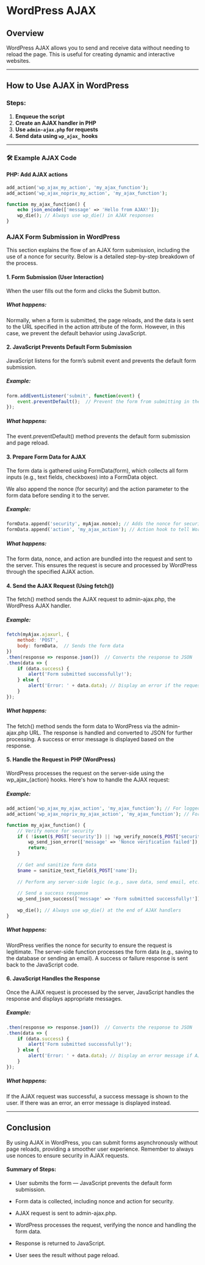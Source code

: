 # WordPress AJAX

## Overview
WordPress AJAX allows you to send and receive data without needing to reload the page. This is useful for creating dynamic and interactive websites.

---

## How to Use AJAX in WordPress

### Steps:
1. **Enqueue the script**
2. **Create an AJAX handler in PHP**
3. **Use `admin-ajax.php` for requests**
4. **Send data using `wp_ajax_` hooks**

---

### 🛠️ Example AJAX Code

#### PHP: Add AJAX actions
```php
add_action('wp_ajax_my_action', 'my_ajax_function');
add_action('wp_ajax_nopriv_my_action', 'my_ajax_function');

function my_ajax_function() {
    echo json_encode(['message' => 'Hello from AJAX!']);
    wp_die(); // Always use wp_die() in AJAX responses
}
```

### AJAX Form Submission in WordPress
This section explains the flow of an AJAX form submission, including the use of a nonce for security. Below is a detailed step-by-step breakdown of the process.

#### 1. Form Submission (User Interaction)
When the user fills out the form and clicks the Submit button.

##### What happens:
Normally, when a form is submitted, the page reloads, and the data is sent to the URL specified in the action attribute of the form. However, in this case, we prevent the default behavior using JavaScript.

#### 2. JavaScript Prevents Default Form Submission
JavaScript listens for the form’s submit event and prevents the default form submission.

##### Example:
```js
form.addEventListener('submit', function(event) {
    event.preventDefault();  // Prevent the form from submitting in the usual way (no page reload)
});
```
##### What happens:
The event.preventDefault() method prevents the default form submission and page reload.

#### 3. Prepare Form Data for AJAX
The form data is gathered using FormData(form), which collects all form inputs (e.g., text fields, checkboxes) into a FormData object.

We also append the nonce (for security) and the action parameter to the form data before sending it to the server.

##### Example:
```php
formData.append('security', myAjax.nonce); // Adds the nonce for security
formData.append('action', 'my_ajax_action'); // Action hook to tell WordPress what AJAX action to run 
```
##### What happens:
The form data, nonce, and action are bundled into the request and sent to the server.
This ensures the request is secure and processed by WordPress through the specified AJAX action.

#### 4. Send the AJAX Request (Using fetch())
The fetch() method sends the AJAX request to admin-ajax.php, the WordPress AJAX handler.

##### Example:
```js
fetch(myAjax.ajaxurl, {
    method: 'POST',
    body: formData,  // Sends the form data
})
.then(response => response.json())  // Converts the response to JSON
.then(data => {
    if (data.success) {
        alert('Form submitted successfully!');
    } else {
        alert('Error: ' + data.data); // Display an error if the request fails
    }
});
```

##### What happens:
The fetch() method sends the form data to WordPress via the admin-ajax.php URL.
The response is handled and converted to JSON for further processing.
A success or error message is displayed based on the response.

#### 5. Handle the Request in PHP (WordPress)
WordPress processes the request on the server-side using the wp_ajax_{action} hooks. Here's how to handle the AJAX request:

##### Example:
```php
add_action('wp_ajax_my_ajax_action', 'my_ajax_function'); // For logged-in users
add_action('wp_ajax_nopriv_my_ajax_action', 'my_ajax_function'); // For non-logged-in users

function my_ajax_function() {
    // Verify nonce for security
    if ( !isset($_POST['security']) || !wp_verify_nonce($_POST['security'], 'my_ajax_nonce') ) {
        wp_send_json_error(['message' => 'Nonce verification failed']);
        return;
    }
    
    // Get and sanitize form data
    $name = sanitize_text_field($_POST['name']);
    
    // Perform any server-side logic (e.g., save data, send email, etc.)
    
    // Send a success response
    wp_send_json_success(['message' => 'Form submitted successfully!']);
    
    wp_die(); // Always use wp_die() at the end of AJAX handlers
}
```
##### What happens:
WordPress verifies the nonce for security to ensure the request is legitimate.
The server-side function processes the form data (e.g., saving to the database or sending an email).
A success or failure response is sent back to the JavaScript code.

#### 6. JavaScript Handles the Response
Once the AJAX request is processed by the server, JavaScript handles the response and displays appropriate messages.

##### Example:
```js
.then(response => response.json())  // Converts the response to JSON
.then(data => {
    if (data.success) {
        alert('Form submitted successfully!');
    } else {
        alert('Error: ' + data.data); // Display an error message if AJAX fails
    }
});
```
##### What happens:
If the AJAX request was successful, a success message is shown to the user.
If there was an error, an error message is displayed instead.

---
## Conclusion
By using AJAX in WordPress, you can submit forms asynchronously without page reloads, providing a smoother user experience. Remember to always use nonces to ensure security in AJAX requests.

#### Summary of Steps:
* User submits the form — JavaScript prevents the default form submission.

* Form data is collected, including nonce and action for security.

* AJAX request is sent to admin-ajax.php.

* WordPress processes the request, verifying the nonce and handling the form data.

* Response is returned to JavaScript.

* User sees the result without page reload.

